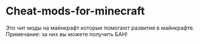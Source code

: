 # Cheat-mods-for-minecraft
Это чит моды на майнкрафт которые помогают развития в майнкрафте. Примечание: за них вы можете получить БАН!
